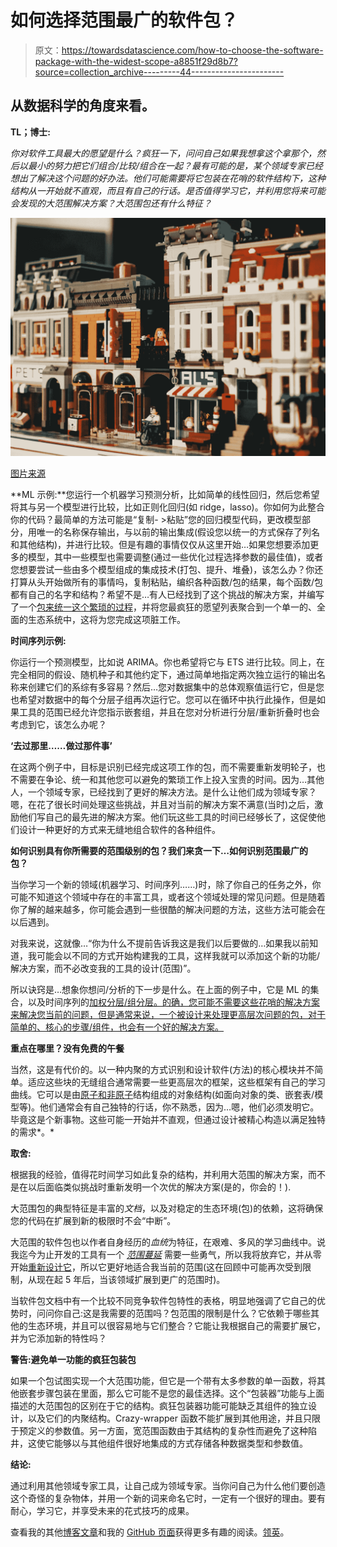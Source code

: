 # 如何选择范围最广的软件包？

> 原文：<https://towardsdatascience.com/how-to-choose-the-software-package-with-the-widest-scope-a8851f29d8b7?source=collection_archive---------44----------------------->

## 从数据科学的角度来看。

**TL；博士:**

*你对软件工具最大的愿望是什么？疯狂一下，问问自己如果我想拿这个拿那个，然后以最小的努力把它们组合/比较/组合在一起？最有可能的是，某个领域专家已经想出了解决这个问题的好办法。他们可能需要将它包装在花哨的软件结构下，这种结构从一开始就不直观，而且有自己的行话。是否值得学习它，并利用您将来可能会发现的大范围解决方案？大范围包还有什么特征？*

![](img/257c9bbcd13ccd50ae397e3f1ac531aa.png)

[图片来源](https://unsplash.com/photos/ipmwlGIXzcw)

**ML 示例:**您运行一个机器学习预测分析，比如简单的线性回归，然后您希望将其与另一个模型进行比较，比如正则化回归(如 ridge，lasso)。你如何为此整合你的代码？最简单的方法可能是“复制- >粘贴”您的回归模型代码，更改模型部分，用唯一的名称保存输出，与以前的输出集成(假设您以统一的方式保存了列名和其他结构)，并进行比较。但是有趣的事情仅仅从这里开始…如果您想要添加更多的模型，其中一些模型也需要调整(通过一些优化过程选择参数的最佳值)，或者您想要尝试一些由多个模型组成的集成技术(打包、提升、堆叠)，该怎么办？你还打算从头开始做所有的事情吗，复制粘贴，编织各种函数/包的结果，每个函数/包都有自己的名字和结构？希望不是…有人已经找到了这个挑战的解决方案，并编写了一个[包来统一这个繁琐的过程](/meta-machine-learning-packages-in-r-c3e869b53ed6)，并将您最疯狂的愿望列表聚合到一个单一的、全面的生态系统中，这将为您完成这项脏工作。

**时间序列示例:**

你运行一个预测模型，比如说 ARIMA。你也希望将它与 ETS 进行比较。同上，在完全相同的假设、随机种子和其他约定下，通过简单地指定两次独立运行的输出名称来创建它们的系综有多容易？然后…您对数据集中的总体观察值运行它，但是您也希望对数据中的每个分层子组再次运行它。您可以在循环中执行此操作，但是如果工具的范围已经允许您指示嵌套组，并且在您对分析进行分层/重新折叠时也会考虑到它，该怎么办呢？

**‘去过那里……做过那件事’**

在这两个例子中，目标是识别已经完成这项工作的包，而不需要重新发明轮子，也不需要在争论、统一和其他您可以避免的繁琐工作上投入宝贵的时间。因为…其他人，一个领域专家，已经找到了更好的解决方法。是什么让他们成为领域专家？嗯，在花了很长时间处理这些挑战，并且对当前的解决方案不满意(当时)之后，激励他们写自己的最先进的解决方案。他们玩这些工具的时间已经够长了，这促使他们设计一种更好的方式来无缝地组合软件的各种组件。

**如何识别具有你所需要的范围级别的包？我们来贪一下…如何识别范围最广的包？**

当你学习一个新的领域(机器学习、时间序列……)时，除了你自己的任务之外，你可能不知道这个领域中存在的丰富工具，或者这个领域处理的常见问题。但是随着你了解的越来越多，你可能会遇到一些很酷的解决问题的方法，这些方法可能会在以后遇到。

对我来说，这就像…“你为什么不提前告诉我这是我们以后要做的…如果我以前知道，我可能会以不同的方式开始构建我的工具，这样我就可以添加这个新的功能/解决方案，而不必改变我的工具的设计(范围)”。

所以诀窍是…想象你想问/分析的下一步是什么。在上面的例子中，它是 ML 的集合，以及时间序列的[加权分层/组分层。的确，您可能不需要这些花哨的解决方案来解决您当前的问题，但是通常来说，一个被设计来处理更高层次问题的包，对于简单的、核心的步骤/组件，也会有一个好的解决方案。](https://otexts.com/fpp2/hierarchical.html)

**重点在哪里？没有免费的午餐**

当然，这是有代价的。以一种内聚的方式识别和设计软件(方法)的核心模块并不简单。适应这些块的无缝组合通常需要一些更高层次的框架，这些框架有自己的学习曲线。它可以是由[原子和非原子](https://medium.com/@drorberel/bioconductor-s4-classes-for-high-throughput-omic-data-fd6c304d569b)结构组成的对象结构(如面向对象的类、嵌套表/模型等)。他们通常会有自己独特的行话，你不熟悉，因为…嗯，他们必须发明它。毕竟这是个新事物。这些可能一开始并不直观，但通过设计被精心构造以满足独特的需求*。*

**取舍:**

根据我的经验，值得花时间学习如此复杂的结构，并利用大范围的解决方案，而不是在以后面临类似挑战时重新发明一个次优的解决方案(是的，你会的！).

大范围包的典型特征是丰富的*文档*，以及对稳定的生态环境(包)的依赖，这将确保您的代码在扩展到新的极限时不会“中断”。

大范围的软件包也以作者自身经历的*血统*为特征，在艰难、多风的学习曲线中。说我迄今为止开发的工具有一个 [*范围蔓延*](https://medium.com/free-code-camp/scope-creep-and-other-software-design-lessons-learned-the-hard-way-edacf021965b) 需要一些勇气，所以我将放弃它，并从零开始[重新设计它](https://medium.com/analytics-vidhya/meta-machine-learning-aggregator-packages-in-r-round-ii-71ee1ff68642)，所以它更好地适合我当前的范围(这在回顾中可能再次受到限制，从现在起 5 年后，当该领域扩展到更广的范围时)。

当软件包文档中有一个比较不同竞争软件包特性的表格，明显地强调了它自己的优势时，问问你自己:这是我需要的范围吗？包范围的限制是什么？它依赖于哪些其他的生态环境，并且可以很容易地与它们整合？它能让我根据自己的需要扩展它，并为它添加新的特性吗？

**警告:避免单一功能的疯狂包装包**

如果一个包试图实现一个大范围功能，但它是一个带有太多参数的单一函数，将其他嵌套步骤包装在里面，那么它可能不是您的最佳选择。这个“包装器”功能与上面描述的大范围包的区别在于它的结构。疯狂包装器功能可能缺乏其组件的独立设计，以及它们的内聚结构。Crazy-wrapper 函数不能扩展到其他用途，并且只限于预定义的参数值。另一方面，宽范围函数由于其结构的复杂性而避免了这种陷井，这使它能够以与其他组件很好地集成的方式存储各种数据类型和参数值。

**结论:**

通过利用其他领域专家工具，让自己成为领域专家。当你问自己为什么他们要创造这个奇怪的复杂物体，并用一个新的词来命名它时，一定有一个很好的理由。要有耐心，学习它，并享受未来的花式技巧的成果。

查看我的其他[博客文章](https://medium.com/@drorberel)和我的 [GitHub 页面](https://drorberel.github.io/)获得更多有趣的阅读。[领英](https://www.linkedin.com/in/dror-berel-1848496/)。